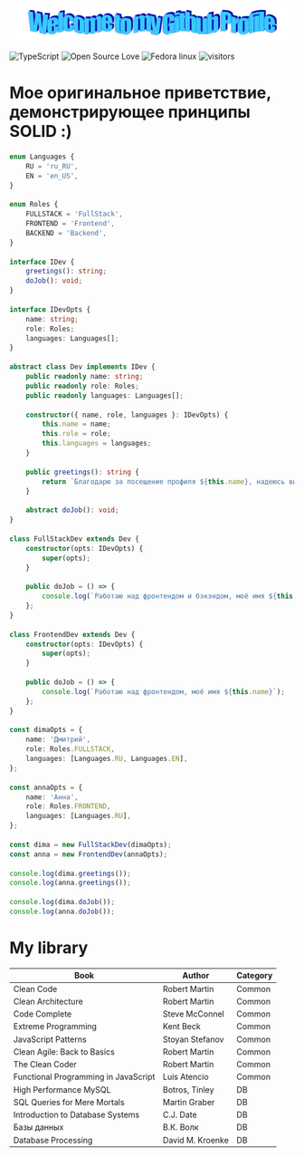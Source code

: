 ![Welcome to my profile!](https://github.com/abbZe/profile-images/blob/main/welcome.png?raw=true)

![TypeScript](https://badges.frapsoft.com/typescript/love/typescript.svg?v=101)
![Open Source Love](https://badges.frapsoft.com/os/v1/open-source.svg?v=103)
![Fedora linux](https://img.shields.io/badge/Fedora-294172?style=for-the-badge&logo=fedora&logoColor=white)
![visitors](https://visitor-badge.laobi.icu/badge?page_id=abbZe.abbZe)

# Мое оригинальное приветствие, демонстрирующее принципы SOLID :)
```typescript
enum Languages {
    RU = 'ru_RU',
    EN = 'en_US',
}

enum Roles {
    FULLSTACK = 'FullStack',
    FRONTEND = 'Frontend',
    BACKEND = 'Backend',
}

interface IDev {
    greetings(): string;
    doJob(): void;
}

interface IDevOpts {
    name: string;
    role: Roles;
    languages: Languages[];
}

abstract class Dev implements IDev {
    public readonly name: string;
    public readonly role: Roles;
    public readonly languages: Languages[];

    constructor({ name, role, languages }: IDevOpts) {
        this.name = name;
        this.role = role;
        this.languages = languages;
    }

    public greetings(): string {
        return `Благодарю за посещение профиля ${this.name}, надеюсь вы нашли что-то интересное для себя :)`;
    }

    abstract doJob(): void;
}

class FullStackDev extends Dev {
    constructor(opts: IDevOpts) {
        super(opts);
    }

    public doJob = () => {
        console.log(`Работаю над фронтендом и бэкэндом, моё имя ${this.name}`);
    };
}

class FrontendDev extends Dev {
    constructor(opts: IDevOpts) {
        super(opts);
    }

    public doJob = () => {
        console.log(`Работаю над фронтендом, моё имя ${this.name}`);
    };
}

const dimaOpts = {
    name: 'Дмитрий',
    role: Roles.FULLSTACK,
    languages: [Languages.RU, Languages.EN],
};

const annaOpts = {
    name: 'Анна',
    role: Roles.FRONTEND,
    languages: [Languages.RU],
};

const dima = new FullStackDev(dimaOpts);
const anna = new FrontendDev(annaOpts);

console.log(dima.greetings());
console.log(anna.greetings());

console.log(dima.doJob());
console.log(anna.doJob());

```

# My library

| Book                                           | Author                       | Category |
|------------------------------------------------|------------------------------|----------|
| Clean Code                                     | Robert Martin                | Common   |
| Clean Architecture                             | Robert Martin                | Common   |
| Code Complete                                  | Steve McConnel               | Common   |
| Extreme Programming                            | Kent Beck                    | Common   |
| JavaScript Patterns                            | Stoyan Stefanov              | Common   |
| Clean Agile: Back to Basics                    | Robert Martin                | Common   |
| The Clean Coder                                | Robert Martin                | Common   |
| Functional Programming in JavaScript           | Luis Atencio                 | Common   |
| High Performance MySQL                         | Botros, Tinley               | DB       |
| SQL Queries for Mere Mortals                   | Martin Graber                | DB       |
| Introduction to Database Systems               | C.J. Date                    | DB       |
| Базы данных                                    | В.К. Волк                    | DB       |
| Database Processing                            | David M. Kroenke             | DB       |
